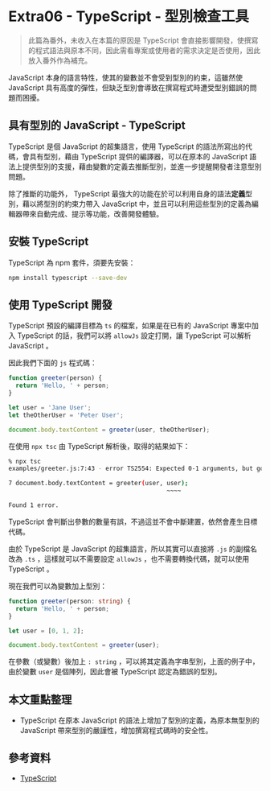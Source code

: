 # Extra06 - TypeScript - 型別檢查工具

> 此篇為番外，未收入在本篇的原因是 TypeScript 會直接影響開發，使撰寫的程式語法與原本不同，因此需看專案或使用者的需求決定是否使用，因此放入番外作為補充。

JavaScript 本身的語言特性，使其的變數並不會受到型別的約束，這雖然使 JavaScript 具有高度的彈性，但缺乏型別會導致在撰寫程式時遭受型別錯誤的問題而困擾。

## 具有型別的 JavaScript - TypeScript

TypeScript 是個 JavaScript 的超集語言，使用 TypeScript 的語法所寫出的代碼，會具有型別，藉由 TypeScript 提供的編譯器，可以在原本的 JavaScript 語法上提供型別的支援，藉由變數的定義去推斷型別，並進一步提醒開發者注意型別問題。

除了推斷的功能外， TypeScript 最強大的功能在於可以利用自身的語法**定義**型別，藉以將型別的約束力帶入 JavaScript 中，並且可以利用這些型別的定義為編輯器帶來自動完成、提示等功能，改善開發體驗。

## 安裝 TypeScript

TypeScript 為 npm 套件，須要先安裝：

```bash
npm install typescript --save-dev
```

## 使用 TypeScript 開發

TypeScript 預設的編譯目標為 `ts` 的檔案，如果是在已有的 JavaScript 專案中加入 TypeScript 的話，我們可以將 `allowJs` 設定打開，讓 TypeScript 可以解析 JavaScript 。

因此我們下面的 `js` 程式碼：

```js
function greeter(person) {
  return 'Hello, ' + person;
}

let user = 'Jane User';
let theOtherUser = 'Peter User';

document.body.textContent = greeter(user, theOtherUser);
```

在使用 `npx tsc` 由 TypeScript 解析後，取得的結果如下：

```bash
% npx tsc
examples/greeter.js:7:43 - error TS2554: Expected 0-1 arguments, but got 2.

7 document.body.textContent = greeter(user, user);
                                            ~~~~

Found 1 error.
```

TypeScript 會判斷出參數的數量有誤，不過這並不會中斷建置，依然會產生目標代碼。

由於 TypeScript 是 JavaScript 的超集語言，所以其實可以直接將 `.js` 的副檔名改為 `.ts` ，這樣就可以不需要設定 `allowJs` ，也不需要轉換代碼，就可以使用 TypeScript 。

現在我們可以為變數加上型別：

```ts
function greeter(person: string) {
  return 'Hello, ' + person;
}

let user = [0, 1, 2];

document.body.textContent = greeter(user);
```

在參數（或變數）後加上 `: string` ，可以將其定義為字串型別，上面的例子中，由於變數 `user` 是個陣列，因此會被 TypeScript 認定為錯誤的型別。

## 本文重點整理

- TypeScript 在原本 JavaScript 的語法上增加了型別的定義，為原本無型別的 JavaScript 帶來型別的嚴謹性，增加撰寫程式碼時的安全性。

## 參考資料

- [TypeScript](https://www.typescriptlang.org/)
